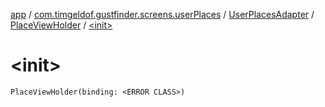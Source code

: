 [app](../../../index.md) / [com.timgeldof.gustfinder.screens.userPlaces](../../index.md) / [UserPlacesAdapter](../index.md) / [PlaceViewHolder](index.md) / [&lt;init&gt;](./-init-.md)

# &lt;init&gt;

`PlaceViewHolder(binding: <ERROR CLASS>)`